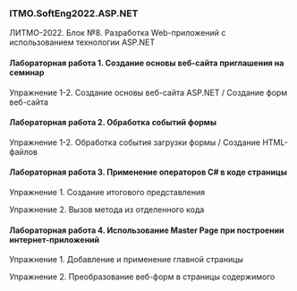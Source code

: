 ### ITMO.SoftEng2022.ASP.NET
ЛИТМО-2022. Блок №8. Разработка Web-приложений с использованием технологии ASP.NET

#### Лабораторная работа 1. Создание основы веб-сайта приглашения на семинар
Упражнение 1-2. Создание основы веб-сайта ASP.NET / Создание форм веб-сайта
#### Лабораторная работа 2. Обработка событий формы
Упражнение 1-2. Обработка события загрузки формы / Создание HTML-файлов
#### Лабораторная работа 3. Применение операторов C# в коде страницы
Упражнение 1. Создание итогового представления

Упражнение 2. Вызов метода из отделенного кода
#### Лабораторная работа 4. Использование Master Page при построении интернет-приложений
Упражнение 1. Добавление и применение главной страницы

Упражнение 2. Преобразование веб-форм в страницы содержимого
